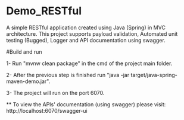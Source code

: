 # Demo_RESTful
A simple RESTful application created using Java (Spring) in MVC architecture.
This project supports payload validation, Automated unit testing (Bugged), Logger and API documentation using swagger.

#Build and run

1- Run "mvnw clean package" in the cmd of the project main folder.

2- After the previous step is finished run "java -jar target/java-spring-maven-demo.jar".

3- The project will run on the port 6070.

** To view the APIs' documentation (using swagger) please visit: http://localhost:6070/swagger-ui
